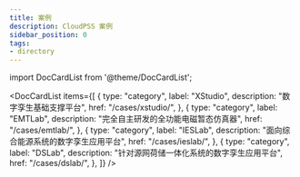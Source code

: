 ```yaml
---
title: 案例 
description: CloudPSS 案例
sidebar_position: 0
tags:
- directory
---
```


import DocCardList from '@theme/DocCardList';

<DocCardList items={[
  {
    type: "category",
    label: "XStudio",
    description: "数字孪生基础支撑平台",
    href: "/cases/xstudio/",
  },
  {
    type: "category",
    label: "EMTLab",
    description: "完全自主研发的全功能电磁暂态仿真器",
    href: "/cases/emtlab/",
  },
  {
    type: "category",
    label: "IESLab",
    description: "面向综合能源系统的数字孪生应用平台",
    href: "/cases/ieslab/",
  },
  {
    type: "category",
    label: "DSLab",
    description: "针对源网荷储一体化系统的数字孪生应用平台",
    href: "/cases/dslab/",
  },
]} />
